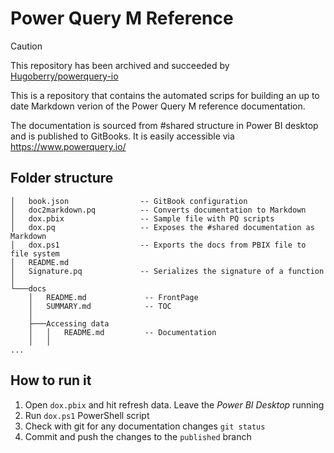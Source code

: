 # Power Query M Reference
> [!CAUTION]
> This repository has been archived and succeeded by [Hugoberry/powerquery-io](https://github.com/Hugoberry/powerquery-io)

This is a repository that contains the automated scrips for building an up to date Markdown verion of the Power Query M reference documentation. 

The documentation is sourced from #shared structure in Power BI desktop and is published to GitBooks. It is easily accessible via https://www.powerquery.io/ 

## Folder structure

```
│   book.json                -- GitBook configuration
│   doc2markdown.pq          -- Converts documentation to Markdown 
│   dox.pbix                 -- Sample file with PQ scripts
│   dox.pq                   -- Exposes the #shared documentation as Markdown
│   dox.ps1                  -- Exports the docs from PBIX file to file system
│   README.md
│   Signature.pq             -- Serializes the signature of a function
│
└───docs
    │   README.md             -- FrontPage
    │   SUMMARY.md            -- TOC
    │
    ├───Accessing data
    │   │   README.md         -- Documentation
    │   │
...
```

## How to run it
1. Open `dox.pbix` and hit refresh data. Leave the *Power BI Desktop* running
2. Run `dox.ps1` PowerShell script
3. Check with git for any documentation changes `git status`
4. Commit and push the changes to the `published` branch

